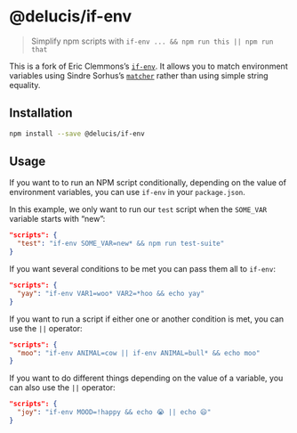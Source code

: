 # @delucis/if-env

> Simplify npm scripts with `if-env ... && npm run this || npm run that`

This is a fork of Eric Clemmons’s [`if-env`](https://github.com/ericclemmons/if-env). It allows you to match environment variables using Sindre Sorhus’s [`matcher`](https://github.com/sindresorhus/matcher) rather than using simple string equality.

## Installation

```sh
npm install --save @delucis/if-env
```

## Usage

If you want to to run an NPM script conditionally, depending on the value of environment variables, you can use `if-env` in your `package.json`.

In this example, we only want to run our `test` script when the `SOME_VAR` variable starts with “new”:

```json
"scripts": {
  "test": "if-env SOME_VAR=new* && npm run test-suite"
}
```

If you want several conditions to be met you can pass them all to `if-env`:

```json
"scripts": {
  "yay": "if-env VAR1=woo* VAR2=*hoo && echo yay"
}
```

If you want to run a script if either one or another condition is met, you can use the `||` operator:

```json
"scripts": {
  "moo": "if-env ANIMAL=cow || if-env ANIMAL=bull* && echo moo"
}
```

If you want to do different things depending on the value of a variable, you can also use the `||` operator:

```json
"scripts": {
  "joy": "if-env MOOD=!happy && echo 😭 || echo 😄"
}
```
